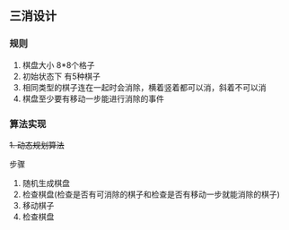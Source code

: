 ## 三消设计

### 规则
1. 棋盘大小 8*8个格子
2. 初始状态下 有5种棋子
3. 相同类型的棋子连在一起时会消除，横着竖着都可以消，斜着不可以消
4. 棋盘至少要有移动一步能进行消除的事件

### 算法实现
 ~~1. 动态规划算法~~

步骤
 1. 随机生成棋盘
 2. 检查棋盘(检查是否有可消除的棋子和检查是否有移动一步就能消除的棋子)
 3. 移动棋子
 4. 检查棋盘




